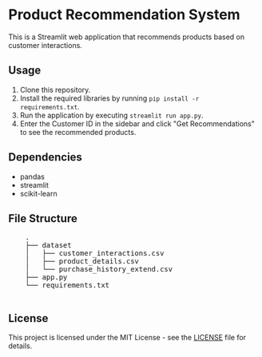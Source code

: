 <!DOCTYPE html>
<html lang="en">

<head>
    <meta charset="UTF-8">
    <meta name="viewport" content="width=device-width, initial-scale=1.0">
</head>

<body>
    <h1>Product Recommendation System</h1>
    <p>This is a Streamlit web application that recommends products based on customer interactions.</p>
    <h2>Usage</h2>
    <ol>
        <li>Clone this repository.</li>
        <li>Install the required libraries by running <code>pip install -r requirements.txt</code>.</li>
        <li>Run the application by executing <code>streamlit run app.py</code>.</li>
        <li>Enter the Customer ID in the sidebar and click "Get Recommendations" to see the recommended products.</li>
    </ol>
    <h2>Dependencies</h2>
    <ul>
        <li>pandas</li>
        <li>streamlit</li>
        <li>scikit-learn</li>
    </ul>
    <h2>File Structure</h2>
    <pre>
    .
    ├── dataset
    │   ├── customer_interactions.csv
    │   ├── product_details.csv
    │   └── purchase_history_extend.csv
    ├── app.py
    └── requirements.txt
    </pre>
    <h2>License</h2>
    <p>This project is licensed under the MIT License - see the <a href="LICENSE">LICENSE</a> file for details.</p>
</body>

</html>
